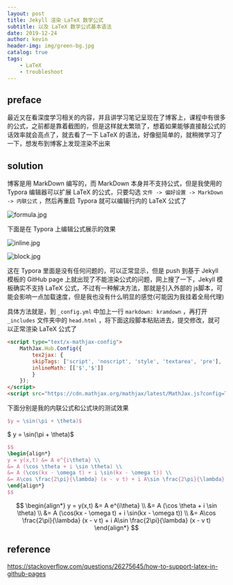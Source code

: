 ```yaml
---
layout: post
title: Jekyll 渲染 LaTeX 数学公式
subtitle: 以及 LaTeX 数学公式基本语法
date: 2019-12-24
author: kevin
header-img: img/green-bg.jpg
catalog: true
tags:
    - LaTeX
    - troubleshoot
---
```




## preface



最近又在看深度学习相关的内容，并且讲学习笔记呈现在了博客上，课程中有很多的公式，之前都是靠着截图的，但是这样就太繁琐了，想着如果能够直接敲公式的话效率就会高点了，就去看了一下 LaTeX 的语法，好像挺简单的，就稍微学习了一下，想发布到博客上发现渲染不出来



## solution



博客是用 MarkDown 编写的，而 MarkDown 本身并不支持公式，但是我使用的 Typora 编辑器可以扩展 LaTeX 的公式，只要勾选 `文件 -> 偏好设置 -> MarkDown -> 内联公式` ，然后再重启 Typora 就可以编辑行内的 LaTeX 公式了



![formula.jpg](https://i.loli.net/2019/12/25/7TMFeKk2rI5iH4W.jpg)



下面是在 Typora 上编辑公式展示的效果



![inline.jpg](https://i.loli.net/2019/12/25/ekZNVEwmrsh3Uly.jpg)

![block.jpg](https://i.loli.net/2019/12/25/Dpkerw8ma2sCvJ5.jpg)



这在 Typora 里面是没有任何问题的，可以正常显示，但是 push 到基于 Jekyll 模板的 GitHub page 上就出现了不能渲染公式的问题，网上搜了一下，Jekyll 模板确实不支持 LaTeX 公式，不过有一种解决方法，那就是引入外部的 js脚本，可能会影响一点加载速度，但是我也没有什么明显的感觉(可能因为我挂着全局代理)



具体方法就是，到 `_config.yml` 中加上一行 `markdown: kramdown` ，再打开 `_includes` 文件夹中的 `head.html` ，将下面这段脚本粘贴进去，提交修改，就可以正常渲染 LaTeX 公式了



```html
<script type="text/x-mathjax-config">
    MathJax.Hub.Config({
        tex2jax: {
        skipTags: ['script', 'noscript', 'style', 'textarea', 'pre'],
        inlineMath: [['$','$']]
        }
    });
</script>
<script src="https://cdn.mathjax.org/mathjax/latest/MathJax.js?config=TeX-AMS-MML_HTMLorMML" type="text/javascript"></script>
```



下面分别是我的内联公式和公式块的测试效果



```latex
$y = \sin(\pi + \theta)$
```



$ y = \sin(\pi + \theta)$



```latex
$$
\begin{align*}
y = y(x,t) &= A e^{i\theta} \\
&= A (\cos \theta + i \sin \theta) \\
&= A (\cos(kx - \omega t) + i \sin(kx - \omega t)) \\
&= A\cos \frac{2\pi}{\lambda} (x - v t) + i A\sin \frac{2\pi}{\lambda} (x - v t)
\end{align*}
$$
```


$$
\begin{align*}
y = y(x,t) &= A e^{i\theta} \\
&= A (\cos \theta + i \sin \theta) \\
&= A (\cos(kx - \omega t) + i \sin(kx - \omega t)) \\
&= A\cos \frac{2\pi}{\lambda} (x - v t) + i A\sin \frac{2\pi}{\lambda} (x - v t)
\end{align*}
$$


## reference



https://stackoverflow.com/questions/26275645/how-to-support-latex-in-github-pages





